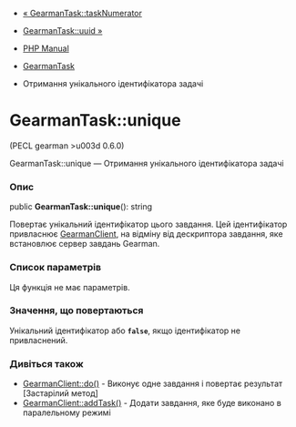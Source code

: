 - [« GearmanTask::taskNumerator](gearmantask.tasknumerator.md)
- [GearmanTask::uuid »](gearmantask.uuid.md)

- [PHP Manual](index.md)
- [GearmanTask](class.gearmantask.md)
- Отримання унікального ідентифікатора задачі

# GearmanTask::unique

(PECL gearman \>u003d 0.6.0)

GearmanTask::unique — Отримання унікального ідентифікатора задачі

### Опис

public **GearmanTask::unique**(): string

Повертає унікальний ідентифікатор цього завдання. Цей ідентифікатор
привласнює [GearmanClient](class.gearmanclient.md), на відміну від
дескриптора завдання, яке встановлює сервер завдань Gearman.

### Список параметрів

Ця функція не має параметрів.

### Значення, що повертаються

Унікальний ідентифікатор або **`false`**, якщо ідентифікатор не
привласнений.

### Дивіться також

- [GearmanClient::do()](gearmanclient.do.md) - Виконує одне завдання
і повертає результат [Застарілий метод]
- [GearmanClient::addTask()](gearmanclient.addtask.md) - Додати
завдання, яке буде виконано в паралельному режимі
